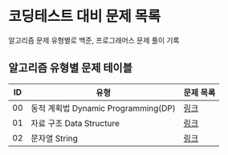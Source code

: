 # 코딩테스트 대비 문제 목록
알고리즘 문제 유형별로 백준, 프로그래머스 문제 풀이 기록
## 알고리즘 유형별 문제 테이블
| ID | 유형                             | 문제 목록                                                                               |
|----|--------------------------------|-------------------------------------------------------------------------------------|
| 00 | 동적 계획법 Dynamic Programming(DP) | [링크](https://github.com/MillPRE/Baekjoon-Algorithm/tree/master/dynamic_programming) |
| 01 | 자료 구조 Data Structure           | [링크](https://github.com/MillPRE/Baekjoon-Algorithm/tree/master/data_structure)      |
| 02 | 문자열 String                     | [링크](https://github.com/MillPRE/Baekjoon-Algorithm/tree/master/string)              |
